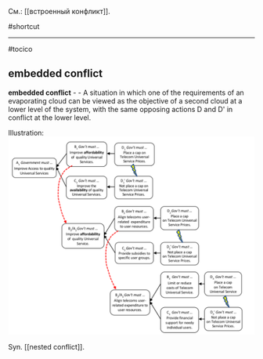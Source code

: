 См.: [[встроенный конфликт]].

#shortcut




<hr/>

#tocico

## embedded conflict

<b>embedded conflict</b> -  - A situation in which one of the requirements of an evaporating cloud can be viewed as the objective of a second cloud at a lower level of the system, with the same opposing actions D and D' in conflict at the lower level. 


Illustration:          
![](images/image34.png)

 Syn. [[nested conflict]]. 
 


